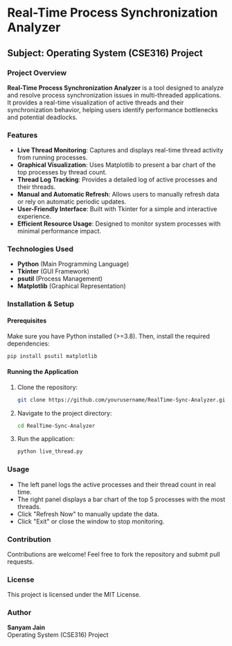 # Real-Time Process Synchronization Analyzer

## Subject: Operating System (CSE316) Project  

### Project Overview
**Real-Time Process Synchronization Analyzer** is a tool designed to analyze and resolve process synchronization issues in multi-threaded applications. It provides a real-time visualization of active threads and their synchronization behavior, helping users identify performance bottlenecks and potential deadlocks.

### Features
- **Live Thread Monitoring**: Captures and displays real-time thread activity from running processes.
- **Graphical Visualization**: Uses Matplotlib to present a bar chart of the top processes by thread count.
- **Thread Log Tracking**: Provides a detailed log of active processes and their threads.
- **Manual and Automatic Refresh**: Allows users to manually refresh data or rely on automatic periodic updates.
- **User-Friendly Interface**: Built with Tkinter for a simple and interactive experience.
- **Efficient Resource Usage**: Designed to monitor system processes with minimal performance impact.

### Technologies Used
- **Python** (Main Programming Language)
- **Tkinter** (GUI Framework)
- **psutil** (Process Management)
- **Matplotlib** (Graphical Representation)

### Installation & Setup
#### Prerequisites
Make sure you have Python installed (>=3.8). Then, install the required dependencies:
```sh
pip install psutil matplotlib
```

#### Running the Application
1. Clone the repository:
   ```sh
   git clone https://github.com/yourusername/RealTime-Sync-Analyzer.git
   ```
2. Navigate to the project directory:
   ```sh
   cd RealTime-Sync-Analyzer
   ```
3. Run the application:
   ```sh
   python live_thread.py
   ```

### Usage
- The left panel logs the active processes and their thread count in real time.
- The right panel displays a bar chart of the top 5 processes with the most threads.
- Click "Refresh Now" to manually update the data.
- Click "Exit" or close the window to stop monitoring.

### Contribution
Contributions are welcome! Feel free to fork the repository and submit pull requests.

### License
This project is licensed under the MIT License.

### Author
**Sanyam Jain**  
Operating System (CSE316) Project

